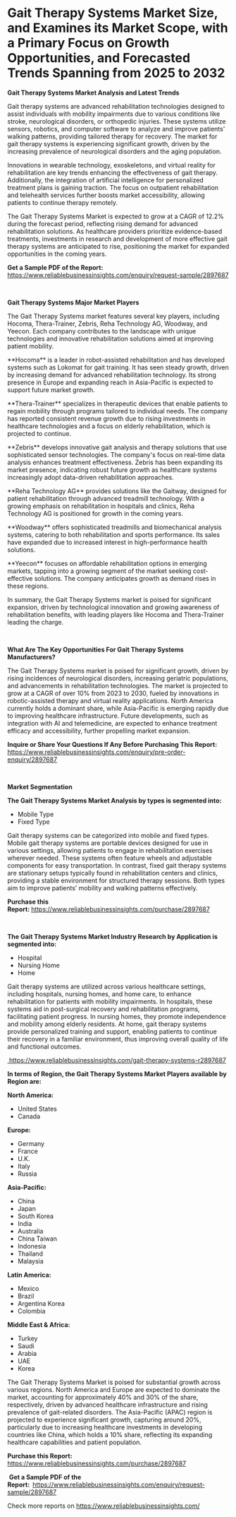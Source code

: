 <p><h1>Gait Therapy Systems Market Size, and Examines its Market Scope, with a Primary Focus on Growth Opportunities, and Forecasted Trends Spanning from 2025 to 2032</h1></p><p><strong>Gait Therapy Systems Market Analysis and Latest Trends</strong></p>
<p><p>Gait therapy systems are advanced rehabilitation technologies designed to assist individuals with mobility impairments due to various conditions like stroke, neurological disorders, or orthopedic injuries. These systems utilize sensors, robotics, and computer software to analyze and improve patients' walking patterns, providing tailored therapy for recovery. The market for gait therapy systems is experiencing significant growth, driven by the increasing prevalence of neurological disorders and the aging population. </p><p>Innovations in wearable technology, exoskeletons, and virtual reality for rehabilitation are key trends enhancing the effectiveness of gait therapy. Additionally, the integration of artificial intelligence for personalized treatment plans is gaining traction. The focus on outpatient rehabilitation and telehealth services further boosts market accessibility, allowing patients to continue therapy remotely. </p><p>The Gait Therapy Systems Market is expected to grow at a CAGR of 12.2% during the forecast period, reflecting rising demand for advanced rehabilitation solutions. As healthcare providers prioritize evidence-based treatments, investments in research and development of more effective gait therapy systems are anticipated to rise, positioning the market for expanded opportunities in the coming years.</p></p>
<p><strong>Get a Sample PDF of the Report:&nbsp;</strong> <a href="https://www.reliablebusinessinsights.com/enquiry/request-sample/2897687?utm_campaign=3554&utm_medium=2&utm_source=Github&utm_content=ia&utm_term=15032025&utm_id=gait-therapy-systems">https://www.reliablebusinessinsights.com/enquiry/request-sample/2897687</a></p>
<p>&nbsp;</p>
<p><strong>Gait Therapy Systems Major Market Players</strong></p>
<p><p>The Gait Therapy Systems market features several key players, including Hocoma, Thera-Trainer, Zebris, Reha Technology AG, Woodway, and Yeecon. Each company contributes to the landscape with unique technologies and innovative rehabilitation solutions aimed at improving patient mobility.</p><p>**Hocoma** is a leader in robot-assisted rehabilitation and has developed systems such as Lokomat for gait training. It has seen steady growth, driven by increasing demand for advanced rehabilitation technology. Its strong presence in Europe and expanding reach in Asia-Pacific is expected to support future market growth.</p><p>**Thera-Trainer** specializes in therapeutic devices that enable patients to regain mobility through programs tailored to individual needs. The company has reported consistent revenue growth due to rising investments in healthcare technologies and a focus on elderly rehabilitation, which is projected to continue.</p><p>**Zebris** develops innovative gait analysis and therapy solutions that use sophisticated sensor technologies. The company's focus on real-time data analysis enhances treatment effectiveness. Zebris has been expanding its market presence, indicating robust future growth as healthcare systems increasingly adopt data-driven rehabilitation approaches.</p><p>**Reha Technology AG** provides solutions like the Gaitway, designed for patient rehabilitation through advanced treadmill technology. With a growing emphasis on rehabilitation in hospitals and clinics, Reha Technology AG is positioned for growth in the coming years.</p><p>**Woodway** offers sophisticated treadmills and biomechanical analysis systems, catering to both rehabilitation and sports performance. Its sales have expanded due to increased interest in high-performance health solutions.</p><p>**Yeecon** focuses on affordable rehabilitation options in emerging markets, tapping into a growing segment of the market seeking cost-effective solutions. The company anticipates growth as demand rises in these regions.</p><p>In summary, the Gait Therapy Systems market is poised for significant expansion, driven by technological innovation and growing awareness of rehabilitation benefits, with leading players like Hocoma and Thera-Trainer leading the charge.</p></p>
<p>&nbsp;</p>
<p><strong>What Are The Key Opportunities For Gait Therapy Systems Manufacturers?</strong></p>
<p><p>The Gait Therapy Systems market is poised for significant growth, driven by rising incidences of neurological disorders, increasing geriatric populations, and advancements in rehabilitation technologies. The market is projected to grow at a CAGR of over 10% from 2023 to 2030, fueled by innovations in robotic-assisted therapy and virtual reality applications. North America currently holds a dominant share, while Asia-Pacific is emerging rapidly due to improving healthcare infrastructure. Future developments, such as integration with AI and telemedicine, are expected to enhance treatment efficacy and accessibility, further propelling market expansion.</p></p>
<p><strong>Inquire or Share Your Questions If Any Before Purchasing This Report:</strong> <a href="https://www.reliablebusinessinsights.com/enquiry/pre-order-enquiry/2897687?utm_campaign=3554&utm_medium=2&utm_source=Github&utm_content=ia&utm_term=15032025&utm_id=gait-therapy-systems">https://www.reliablebusinessinsights.com/enquiry/pre-order-enquiry/2897687</a></p>
<p>&nbsp;</p>
<p><strong>Market Segmentation</strong></p>
<p><strong>The Gait Therapy Systems Market Analysis by types is segmented into:</strong></p>
<p><ul><li>Mobile Type</li><li>Fixed Type</li></ul></p>
<p><p>Gait therapy systems can be categorized into mobile and fixed types. Mobile gait therapy systems are portable devices designed for use in various settings, allowing patients to engage in rehabilitation exercises wherever needed. These systems often feature wheels and adjustable components for easy transportation. In contrast, fixed gait therapy systems are stationary setups typically found in rehabilitation centers and clinics, providing a stable environment for structured therapy sessions. Both types aim to improve patients’ mobility and walking patterns effectively.</p></p>
<p><strong>Purchase this Report:&nbsp;</strong><a href="https://www.reliablebusinessinsights.com/purchase/2897687?utm_campaign=3554&utm_medium=2&utm_source=Github&utm_content=ia&utm_term=15032025&utm_id=gait-therapy-systems">https://www.reliablebusinessinsights.com/purchase/2897687</a></p>
<p>&nbsp;</p>
<p><strong>The Gait Therapy Systems Market Industry Research by Application is segmented into:</strong></p>
<p><ul><li>Hospital</li><li>Nursing Home</li><li>Home</li></ul></p>
<p><p>Gait therapy systems are utilized across various healthcare settings, including hospitals, nursing homes, and home care, to enhance rehabilitation for patients with mobility impairments. In hospitals, these systems aid in post-surgical recovery and rehabilitation programs, facilitating patient progress. In nursing homes, they promote independence and mobility among elderly residents. At home, gait therapy systems provide personalized training and support, enabling patients to continue their recovery in a familiar environment, thus improving overall quality of life and functional outcomes.</p></p>
<p><a href="https://www.reliablebusinessinsights.com/gait-therapy-systems-r2897687?utm_campaign=3554&utm_medium=2&utm_source=Github&utm_content=ia&utm_term=15032025&utm_id=gait-therapy-systems">&nbsp;https://www.reliablebusinessinsights.com/gait-therapy-systems-r2897687</a></p>
<p><strong>In terms of Region, the Gait Therapy Systems Market Players available by Region are:</strong></p>
<p>
    <p> <strong> North America: </strong>
        <ul>
            <li>United States</li>
            <li>Canada</li>
        </ul>
        </p> 
    <p> <strong> Europe: </strong>
        <ul>
            <li>Germany</li>
            <li>France</li>
            <li>U.K.</li>
            <li>Italy</li>
            <li>Russia</li>
        </ul>
        </p> 
    <p> <strong> Asia-Pacific: </strong>
        <ul>
            <li>China</li>
            <li>Japan</li>
            <li>South Korea</li>
            <li>India</li>
            <li>Australia</li>
            <li>China Taiwan</li>
            <li>Indonesia</li>
            <li>Thailand</li>
            <li>Malaysia</li>
        </ul>
        </p> 
    <p> <strong> Latin America: </strong>
        <ul>
            <li>Mexico</li>
            <li>Brazil</li>
            <li>Argentina Korea</li>
            <li>Colombia</li>
        </ul>
        </p> 
    <p> <strong> Middle East & Africa: </strong>
        <ul>
            <li>Turkey</li>
            <li>Saudi</li>
            <li>Arabia</li>
            <li>UAE</li>
            <li>Korea</li>
        </ul>
    </p>
    </p>
<p><p>The Gait Therapy Systems Market is poised for substantial growth across various regions. North America and Europe are expected to dominate the market, accounting for approximately 40% and 30% of the share, respectively, driven by advanced healthcare infrastructure and rising prevalence of gait-related disorders. The Asia-Pacific (APAC) region is projected to experience significant growth, capturing around 20%, particularly due to increasing healthcare investments in developing countries like China, which holds a 10% share, reflecting its expanding healthcare capabilities and patient population.</p></p>
<p><strong>Purchase this Report: </strong><a href="https://www.reliablebusinessinsights.com/purchase/2897687?utm_campaign=3554&utm_medium=2&utm_source=Github&utm_content=ia&utm_term=15032025&utm_id=gait-therapy-systems">https://www.reliablebusinessinsights.com/purchase/2897687</a></p>
<p>&nbsp;<strong>Get a Sample PDF of the Report:&nbsp;&nbsp;</strong><a href="https://www.reliablebusinessinsights.com/enquiry/request-sample/2897687?utm_campaign=3554&utm_medium=2&utm_source=Github&utm_content=ia&utm_term=15032025&utm_id=gait-therapy-systems">https://www.reliablebusinessinsights.com/enquiry/request-sample/2897687</a></p>
<p><strong></strong></p>
<p>Check more reports on <a href="https://www.reliablebusinessinsights.com/?utm_campaign=3554&utm_medium=2&utm_source=Github&utm_content=ia&utm_term=15032025&utm_id=gait-therapy-systems">https://www.reliablebusinessinsights.com/</a></p>